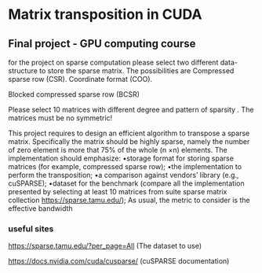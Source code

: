 # Matrix transposition in CUDA
## Final project - GPU computing course 

for the project on sparse computation please select two different data-structure to store the sparse matrix. 
The possibilities are
Compressed sparse row (CSR).
Coordinate format (COO).

Blocked compressed sparse row (BCSR)

Please select 10 matrices with different degree and pattern of sparsity .
The matrices must be no symmetric! 



This project requires to design an efficient algorithm to transpose a sparse matrix. Specifically the
matrix should be highly sparse, namely the number of zero element is more that 75% of the whole
(n ×n) elements. The implementation should emphasize:
•storage format for storing sparse matrices (for example, compressed sparse row);
•the implementation to perform the transposition;
•a comparison against vendors’ library (e.g., cuSPARSE);
•dataset for the benchmark (compare all the implementation presented by selecting at least 10
matrices from suite sparse matrix collection https://sparse.tamu.edu/);
As usual, the metric to consider is the effective bandwidth



### useful sites
https://sparse.tamu.edu/?per_page=All (The dataset to use)

https://docs.nvidia.com/cuda/cusparse/ (cuSPARSE documentation)
